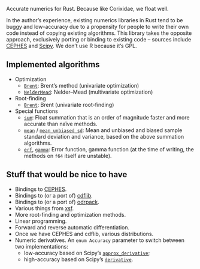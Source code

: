Accurate numerics for Rust.
Because like Corixidae, we float well.

In the author’s experience,
existing numerics libraries in Rust
tend to be buggy and low-accuracy
due to a propensity for people to write their own code
instead of copying existing algorithms.
This library takes the opposite approach,
exclusively porting or binding to existing code –
sources include
[CEPHES](https://www.netlib.org/cephes/) and
[Scipy](https://scipy.org/).
We don’t use R because it’s GPL.

## Implemented algorithms

- Optimization
	- [`Brent`](opt::Brent): Brent’s method (univariate optimization)
	- [`NelderMead`](opt::NelderMead): Nelder–Mead (multivariate optimization)
- Root-finding
	- [`Brent`](root::Brent): Brent (univariate root-finding)
- Special functions
	- [`sum`](sum):
		Float summation that is an order of magnitude faster and more accurate than naïve methods.
	- [`mean`](mean) / [`mean_unbiased_sd`](mean_unbiased_sd):
		Mean and unbiased and biased sample standard deviation and variance,
		based on the above summation algorithms.
	- [`erf`](erf), [`gamma`](gamma): Error function, gamma function
		(at the time of writing, the methods on `f64` itself are unstable).

## Stuff that would be nice to have

- Bindings to [CEPHES](https://www.netlib.org/cephes/).
- Bindings to (or a port of) [cdflib](https://people.sc.fsu.edu/~jburkardt/f_src/cdflib/cdflib.html).
- Bindings to (or a port of) [odrpack](https://www.netlib.org/odrpack/).
- Various things from [xsf](https://github.com/scipy/xsf).
- More root-finding and optimization methods.
- Linear programming.
- Forward and reverse automatic differentiation.
- Once we have CEPHES and cdflib, various distributions.
- Numeric derivatives. An `enum Accuracy` parameter to switch between two implementations:
	- low-accuracy based on Scipy’s [`approx_derivative`](https://github.com/scipy/scipy/blob/v1.16.0/scipy/optimize/_numdiff.py);
	- high-accuracy based on Scipy’s [`derivative`](https://github.com/scipy/scipy/blob/v1.16.0/scipy/differentiate/_differentiate.py#L60-L589).
